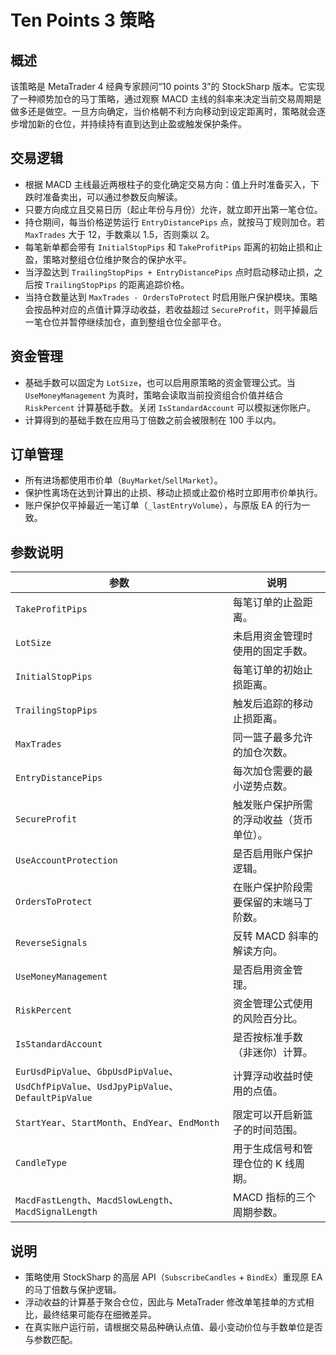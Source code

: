 # Ten Points 3 策略

## 概述
该策略是 MetaTrader 4 经典专家顾问“10 points 3”的 StockSharp 版本。它实现了一种顺势加仓的马丁策略，通过观察 MACD 主线的斜率来决定当前交易周期是做多还是做空。一旦方向确定，当价格朝不利方向移动到设定距离时，策略就会逐步增加新的仓位，并持续持有直到达到止盈或触发保护条件。

## 交易逻辑
- 根据 MACD 主线最近两根柱子的变化确定交易方向：值上升时准备买入，下跌时准备卖出，可以通过参数反向解读。
- 只要方向成立且交易日历（起止年份与月份）允许，就立即开出第一笔仓位。
- 持仓期间，每当价格逆势运行 `EntryDistancePips` 点，就按马丁规则加仓。若 `MaxTrades` 大于 12，手数乘以 1.5，否则乘以 2。
- 每笔新单都会带有 `InitialStopPips` 和 `TakeProfitPips` 距离的初始止损和止盈，策略对整组仓位维护聚合的保护水平。
- 当浮盈达到 `TrailingStopPips + EntryDistancePips` 点时启动移动止损，之后按 `TrailingStopPips` 的距离追踪价格。
- 当持仓数量达到 `MaxTrades - OrdersToProtect` 时启用账户保护模块。策略会按品种对应的点值计算浮动收益，若收益超过 `SecureProfit`，则平掉最后一笔仓位并暂停继续加仓，直到整组仓位全部平仓。

## 资金管理
- 基础手数可以固定为 `LotSize`，也可以启用原策略的资金管理公式。当 `UseMoneyManagement` 为真时，策略会读取当前投资组合价值并结合 `RiskPercent` 计算基础手数。关闭 `IsStandardAccount` 可以模拟迷你账户。
- 计算得到的基础手数在应用马丁倍数之前会被限制在 100 手以内。

## 订单管理
- 所有进场都使用市价单（`BuyMarket`/`SellMarket`）。
- 保护性离场在达到计算出的止损、移动止损或止盈价格时立即用市价单执行。
- 账户保护仅平掉最近一笔订单（`_lastEntryVolume`），与原版 EA 的行为一致。

## 参数说明
| 参数 | 说明 |
|------|------|
| `TakeProfitPips` | 每笔订单的止盈距离。|
| `LotSize` | 未启用资金管理时使用的固定手数。|
| `InitialStopPips` | 每笔订单的初始止损距离。|
| `TrailingStopPips` | 触发后追踪的移动止损距离。|
| `MaxTrades` | 同一篮子最多允许的加仓次数。|
| `EntryDistancePips` | 每次加仓需要的最小逆势点数。|
| `SecureProfit` | 触发账户保护所需的浮动收益（货币单位）。|
| `UseAccountProtection` | 是否启用账户保护逻辑。|
| `OrdersToProtect` | 在账户保护阶段需要保留的末端马丁阶数。|
| `ReverseSignals` | 反转 MACD 斜率的解读方向。|
| `UseMoneyManagement` | 是否启用资金管理。|
| `RiskPercent` | 资金管理公式使用的风险百分比。|
| `IsStandardAccount` | 是否按标准手数（非迷你）计算。|
| `EurUsdPipValue`、`GbpUsdPipValue`、`UsdChfPipValue`、`UsdJpyPipValue`、`DefaultPipValue` | 计算浮动收益时使用的点值。|
| `StartYear`、`StartMonth`、`EndYear`、`EndMonth` | 限定可以开启新篮子的时间范围。|
| `CandleType` | 用于生成信号和管理仓位的 K 线周期。|
| `MacdFastLength`、`MacdSlowLength`、`MacdSignalLength` | MACD 指标的三个周期参数。|

## 说明
- 策略使用 StockSharp 的高层 API（`SubscribeCandles` + `BindEx`）重现原 EA 的马丁倍数与保护逻辑。
- 浮动收益的计算基于聚合仓位，因此与 MetaTrader 修改单笔挂单的方式相比，最终结果可能存在细微差异。
- 在真实账户运行前，请根据交易品种确认点值、最小变动价位与手数单位是否与参数匹配。
